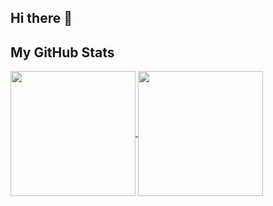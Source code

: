 ## Hi there 👋

## My GitHub Stats

<a href="https://github.com/pellia/github-readme-stats">
  <img height=200 align="center" src="https://github-readme-stats-amber-kappa-46.vercel.app/api?username=pellia&hide=stars&show_icons=true&rank_icon=default&card_width=300" />
</a>
<a href="https://github.com/pellia/github-readme-stats">
  <img height=200 align="center" src="https://github-readme-stats-amber-kappa-46.vercel.app/api/top-langs?username=pellia&layout=compact&langs_count=6&card_width=250" />
</a>

 <!-- <div>
      <img height=200 align="center" src="https://github-readme-stats-amber-kappa-46.vercel.app/api?username=pellia&hide=stars&show_icons=true&rank_icon=github&card_width=300" />
      <img height=200 align="center" src="https://github-readme-stats-amber-kappa-46.vercel.app/api/top-langs?username=pellia&layout=compact&langs_count=6&card_width=280" />
  </div> -->

<!--
**Pellia/pellia** is a ✨ _special_ ✨ repository because its `README.md` (this file) appears on your GitHub profile.

Here are some ideas to get you started:

- 🔭 I’m currently working on ...
- 🌱 I’m currently learning ...
- 👯 I’m looking to collaborate on ...
- 🤔 I’m looking for help with ...
- 💬 Ask me about ...
- 📫 How to reach me: ...
- 😄 Pronouns: ...
- ⚡ Fun fact: ...
-->

